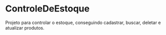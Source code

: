 # ControleDeEstoque
Projeto para controlar o estoque, conseguindo cadastrar, buscar, deletar e atualizar produtos.
